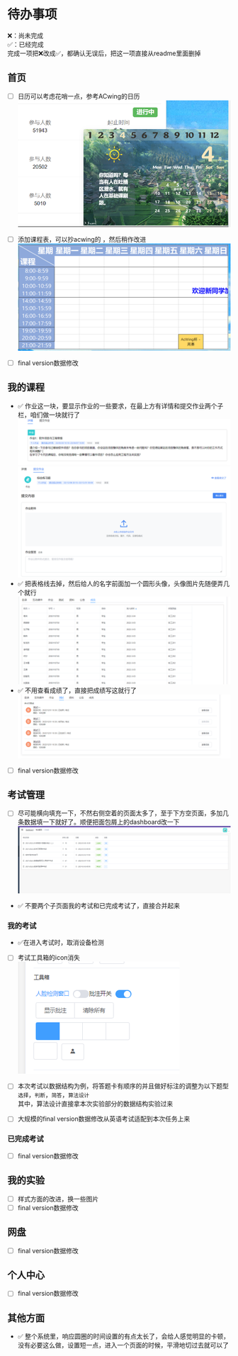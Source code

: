# 待办事项

❌：尚未完成  
✅：已经完成  
完成一项把❌改成✅，都确认无误后，把这一项直接从readme里面删掉

## 首页

- [ ] 日历可以考虑花哨一点，参考ACwing的日历
	![](./temp_readme_fig/日历.png)
- [ ] 添加课程表，可以抄acwing的 ，然后稍作改进 
	![](temp_readme_fig/acwing课程表.png)
- [ ] final version数据修改 


## 我的课程

- ✅ 作业这一块，要显示作业的一些要求，在最上方有详情和提交作业两个子栏，咱们做一块就行了  
  	![](temp_readme_fig/作业详情.png)  
  	![](temp_readme_fig/作业.png) 
- ✅ 把表格线去掉，然后给人的名字前面加一个圆形头像，头像图片先随便弄几个就行  
  	![](temp_readme_fig/成员列表.png)  
- ✅ 不用查看成绩了，直接把成绩写这就行了
  	![](temp_readme_fig/查看成绩.png)
- [ ] final version数据修改

## 考试管理
- [ ] 尽可能横向填充一下，不然右侧空着的页面太多了，至于下方空页面，多加几条数据填一下就好了。顺便把面包屑上的dashboard改一下  
	![](temp_readme_fig/考试首页.png)
- ✅ 不要两个子页面我的考试和已完成考试了，直接合并起来


### 我的考试

- ✅在进入考试时，取消设备检测    
- [ ] 考试工具箱的icon消失   
	![](temp_readme_fig/考试工具箱.png)  
- [ ] 本次考试以数据结构为例，将答题卡有顺序的并且做好标注的调整为以下题型
	`选择`，`判断`，`简答`，`算法设计`  
	其中，算法设计直接拿本次实验部分的数据结构实验过来
- [ ] 大规模的final version数据修改从英语考试适配到本次任务上来  


### 已完成考试

- [ ] final version数据修改 

## 我的实验

- [ ] 样式方面的改进，换一些图片  
- [ ] final version数据修改

## 网盘

- [ ] final version数据修改


## 个人中心

- [ ] final version数据修改

## 其他方面

- ✅ 整个系统里，响应圆圈的时间设置的有点太长了，会给人感觉明显的卡顿，没有必要这么做，设置短一点，进入一个页面的时候，平滑地切过去就可以了

